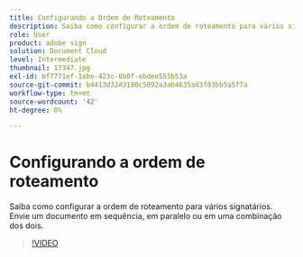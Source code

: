 ```yaml
---
title: Configurando a Ordem de Roteamento
description: Saiba como configurar a ordem de roteamento para vários signatários
role: User
product: adobe sign
solution: Document Cloud
level: Intermediate
thumbnail: 17347.jpg
exl-id: bf7771ef-1abe-423c-8b0f-ebdee555b53a
source-git-commit: b4413d3243190c5892a3ab4635ad3f03bb5a5f7a
workflow-type: tm+mt
source-wordcount: '42'
ht-degree: 0%

---
```


# Configurando a ordem de roteamento

Saiba como configurar a ordem de roteamento para vários signatários. Envie um documento em sequência, em paralelo ou em uma combinação dos dois.

>[!VIDEO](https://video.tv.adobe.com/v/17347?hidetitle=true)
